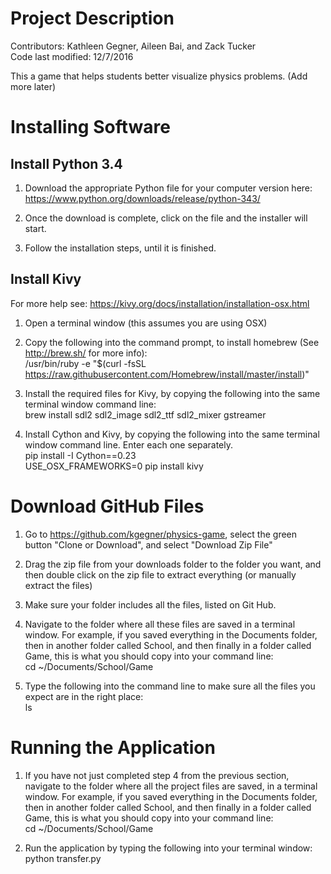 # Project Description
Contributors: Kathleen Gegner, Aileen Bai, and Zack Tucker  
Code last modified: 12/7/2016

This a game that helps students better visualize physics problems. (Add more later)

# Installing Software

## Install Python 3.4
1. Download the appropriate Python file for your computer version here:  
https://www.python.org/downloads/release/python-343/

2. Once the download is complete, click on the file and the installer will start.

3. Follow the installation steps, until it is finished.

## Install Kivy
For more help see: https://kivy.org/docs/installation/installation-osx.html 

1. Open a terminal window (this assumes you are using OSX)

2. Copy the following into the command prompt, to install homebrew (See http://brew.sh/ for more info):  
/usr/bin/ruby -e "$(curl -fsSL https://raw.githubusercontent.com/Homebrew/install/master/install)"

3. Install the required files for Kivy, by copying the following into the same terminal window command line:    
brew install sdl2 sdl2_image sdl2_ttf sdl2_mixer gstreamer

4. Install Cython and Kivy, by copying the following into the same terminal window command line. Enter each one separately.  
pip install -I Cython==0.23  
USE_OSX_FRAMEWORKS=0 pip install kivy


# Download GitHub Files

1. Go to https://github.com/kgegner/physics-game, select the green button "Clone or Download", and select "Download Zip File"

2. Drag the zip file from your downloads folder to the folder you want, and then double click on the zip file to extract everything (or manually extract the files)

3. Make sure your folder includes all the files, listed on Git Hub.

4. Navigate to the folder where all these files are saved in a terminal window. For example, if you saved everything in the Documents folder, then in another folder called School, and then finally in a folder called Game, this is what you should copy into your command line:  
cd ~/Documents/School/Game

5. Type the following into the command line to make sure all the files you expect are in the right place:  
ls


# Running the Application
1. If you have not just completed step 4 from the previous section, navigate to the folder where all the project files are saved, in a terminal window. For example, if you saved everything in the Documents folder, then in another folder called School, and then finally in a folder called Game, this is what you should copy into your command line:  
cd ~/Documents/School/Game

2. Run the application by typing the following into your terminal window:  
python transfer.py
